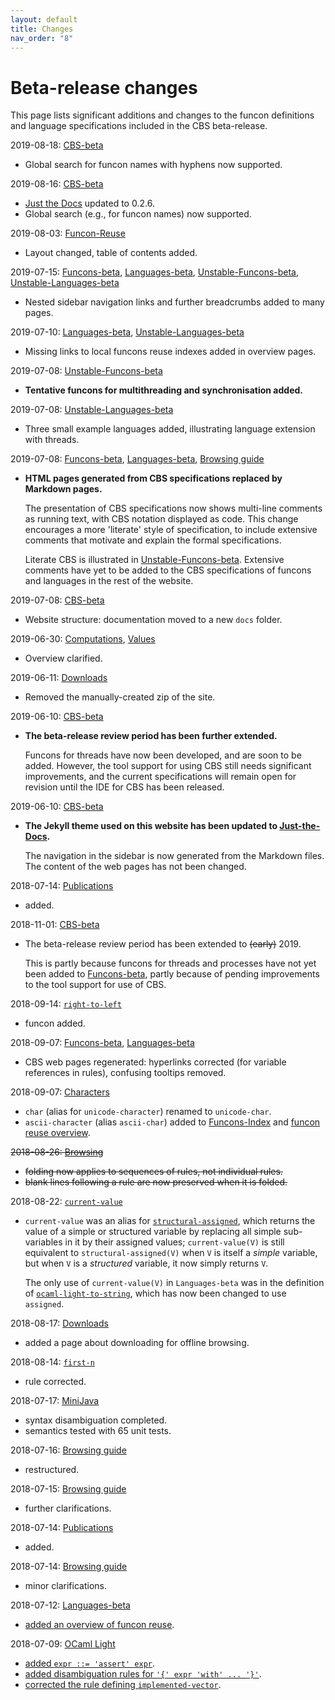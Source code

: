 ```yaml
---
layout: default
title: Changes
nav_order: "8"
---
```


Beta-release changes
====================

This page lists significant additions and changes to the funcon definitions and
language specifications included in the CBS beta-release.

2019-08-18: [CBS-beta](/)
* Global search for funcon names with hyphens now supported.

2019-08-16: [CBS-beta](/)
* [Just the Docs](https://pmarsceill.github.io/just-the-docs/) updated to 0.2.6.
* Global search (e.g., for funcon names) now supported.

2019-08-03: [Funcon-Reuse](Languages-beta/Reuse)
* Layout changed, table of contents added.

2019-07-15: [Funcons-beta](Funcons-beta), [Languages-beta](Languages-beta),
[Unstable-Funcons-beta](Unstable-Funcons-beta),
[Unstable-Languages-beta](Unstable-Languages-beta)
* Nested sidebar navigation links and further breadcrumbs added to many pages.

2019-07-10: [Languages-beta](Languages-beta), [Unstable-Languages-beta](Unstable-Languages-beta)
* Missing links to local funcons reuse indexes added in overview pages.

2019-07-08: [Unstable-Funcons-beta](Unstable-Funcons-beta)
* __Tentative funcons for multithreading and synchronisation added.__

2019-07-08: [Unstable-Languages-beta](Unstable-Languages-beta)
* Three small example languages added, illustrating language extension with threads.

2019-07-08: [Funcons-beta](Funcons-beta), [Languages-beta](Languages-beta),
[Browsing guide](Browsing)
* __HTML pages generated from CBS specifications replaced by Markdown pages.__

  The presentation of CBS specifications now shows multi-line comments as
  running text, with CBS notation displayed as code. This change encourages
  a more 'literate' style of specification, to include extensive comments that
  motivate and explain the formal specifications.

  Literate CBS is illustrated in [Unstable-Funcons-beta](Unstable-Funcons-beta).
  Extensive comments have yet to be added to the CBS specifications of funcons
  and languages in the rest of the website.

2019-07-08: [CBS-beta](/)
* Website structure: documentation moved to a new `docs` folder.

2019-06-30: [Computations](/Funcons-beta/Computations),
[Values](/Funcons-beta/Values)
* Overview clarified.

2019-06-11: [Downloads](Downloads)
* Removed the manually-created zip of the site.

2019-06-10: [CBS-beta](/)
* __The beta-release review period has been further extended.__

  Funcons for threads have now been developed, and are soon to be added.
  However, the tool support for using CBS still needs significant improvements,
  and the current specifications will remain open for revision until the IDE for
  CBS has been released.

2019-06-10: [CBS-beta](/)
* __The Jekyll theme used on this website has been updated to
  [Just-the-Docs](https://pmarsceill.github.io/just-the-docs/).__

  The navigation in the sidebar is now generated from the Markdown files.
  The content of the web pages has not been changed.

2018-07-14: [Publications](Publications)
* added.

2018-11-01: [CBS-beta](/)
* The beta-release review period has been extended to ~~(early)~~ 2019.

  This is partly because funcons for threads and processes have not yet been
  added to [Funcons-beta](Funcons-beta), partly because of pending
  improvements to the tool support for use of CBS.

2018-09-14: [`right-to-left`](/Funcons-beta/Computations/Normal/Flowing/#Name_right-to-left)
* funcon added.

2018-09-07: [Funcons-beta](Funcons-beta), [Languages-beta](Languages-beta)
* CBS web pages regenerated:
  hyperlinks corrected (for variable references in rules), confusing tooltips removed.

2018-09-07: [Characters](/Funcons-beta/Values/Primitive/Characters/)
* `char` (alias for `unicode-character`) renamed to `unicode-char`.
* `ascii-character` (alias `ascii-char`) added to
  [Funcons-Index](/Funcons-beta/Funcons-Index/) and
  [funcon reuse overview](Languages-beta/Reuse).

~~2018-08-26: [Browsing](Browsing)~~
* ~~folding now applies to sequences of rules, not individual rules.~~
* ~~blank lines following a rule are now preserved when it is folded.~~

2018-08-22: [`current-value`](/Funcons-beta/Computations/Normal/Storing/#Name_current-value)
* `current-value` was an alias for
  [`structural-assigned`](/Funcons-beta/Computations/Normal/Storing/#Name_structural-assigned),
  which returns the value of a simple or structured variable by replacing all
  simple sub-variables in it by their assigned values; `current-value(V)` is
  still equivalent to `structural-assigned(V)` when `V` is itself a _simple_
  variable, but when `V` is a _structured_ variable, it now simply returns `V`.

  The only use of `current-value(V)` in `Languages-beta` was in the definition of
  [`ocaml-light-to-string`](/Languages-beta/OCaml-Light/OC-L-cbs/OC-L/OC-L-12-Core-Library/#Name_ocaml-light-to-string),
  which has now been changed to use `assigned`.

2018-08-17: [Downloads](Downloads)
* added a page about downloading for offline browsing.

2018-08-14: [`first-n`](/Funcons-beta/Values/Composite/Sequences/#Name_first-n)
* rule corrected.

2018-07-17: [MiniJava](/Languages-beta/MiniJava)
* syntax disambiguation completed.
* semantics tested with 65 unit tests.

2018-07-16: [Browsing guide](Browsing)
* restructured.

2018-07-15: [Browsing guide](Browsing)
* further clarifications.

2018-07-14: [Publications](Publications)
* added.

2018-07-14: [Browsing guide](Browsing)
* minor clarifications.

2018-07-12: [Languages-beta](Languages-beta)
* [added an overview of funcon reuse](Languages-beta/Reuse).

2018-07-09: [OCaml Light](/Languages-beta/OCaml-Light)
* [added `expr ::= 'assert' expr`](/Languages-beta/OCaml-Light/OC-L-cbs/OC-L/OC-L-07-Expressions/).
* [added disambiguation rules for `'{' expr 'with' ... '}'`](/Languages-beta/OCaml-Light/OC-L-cbs/OC-L/OC-L-A-Disambiguation/).
* [corrected the rule defining `implemented-vector`](/Languages-beta/OCaml-Light/OC-L-cbs/OC-L/OC-L-02-Values/).
